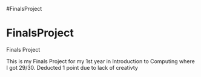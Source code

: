 #FinalsProject
# FinalsProject
Finals Project

This is my Finals Project for my 1st year in Introduction to Computing where I got 29/30. Deducted 1 point due to lack of creativty

